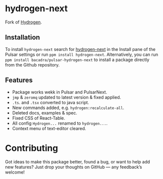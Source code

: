 # hydrogen-next

Fork of [Hydrogen](https://github.com/nteract/hydrogen).

## Installation

To install `hydrogen-next` search for [hydrogen-next](https://web.pulsar-edit.dev/packages/hydrogen-next) in the Install pane of the Pulsar settings or run `ppm install hydrogen-next`. Alternatively, you can run `ppm install bacadra/pulsar-hydrogen-next` to install a package directly from the Github repository.

## Features

- Package works wekk in Pulsar and PulsarNext.
- `jmp` & `zeromq` updated to latest version & fixed applied.
- `.ts`. and `.tsx` converted to java script.
- New commands added, e.g. `hydrogen:recalculate-all`.
- Deleted docs, examples & spec.
- Fixed CSS of React-Table.
- All config `Hydrogen...` renamed to `hydrogen...`.
- Context menu of text-editor cleared.

# Contributing

Got ideas to make this package better, found a bug, or want to help add new features? Just drop your thoughts on GitHub — any feedback’s welcome!
